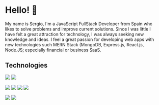# Hello! 👋

My name is Sergio, I'm a JavaScript FullStack Developer from Spain who likes to solve problems and improve current solutions. Since I was little I have felt a great attraction for technology, I was always seeking new knowledge and ideas. I feel a great passion for developing web apps with new technologies such MERN Stack (MongoDB, Express.js, React.js, Node.JS; especially financial or business SaaS.


## Technologies
![](https://img.shields.io/badge/CODE-JavaScript-informational?style=flat&logo=javascript&logoColor=white) 
![](https://img.shields.io/badge/CODE-Typescript-informational?style=flat&logo=typescript&logoColor=white) 
 
![](https://img.shields.io/badge/CODE-HTML5-informational?style=flat&logo=html5&logoColor=white) 
![](https://img.shields.io/badge/CODE-CSS3-informational?style=flat&logo=css3&logoColor=white) 
![](https://img.shields.io/badge/CODE-React.js-informational?style=flat&logo=react&logoColor=white) 
![](https://img.shields.io/badge/CODE-Redux.js-informational?style=flat&logo=redux&logoColor=white) 
  
![](https://img.shields.io/badge/CODE-Node.js-informational?style=flat&logo=node.js&logoColor=white)
![](https://img.shields.io/badge/CODE-MongoDB-informational?style=flat&logo=mongodb&logoColor=white)

<!--
**SergioColladoV/SergioColladoV** is a ✨ _special_ ✨ repository because its `README.md` (this file) appears on your GitHub profile.

Here are some ideas to get you started:

- 🔭 I’m currently working on ...
- 🌱 I’m currently learning ...
- 👯 I’m looking to collaborate on ...
- 🤔 I’m looking for help with ...
- 💬 Ask me about ...
- 📫 How to reach me: ...
- 😄 Pronouns: ...
- ⚡ Fun fact: ...
-->
